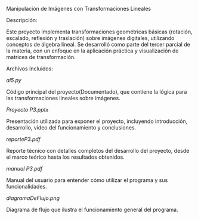 Manipulación de Imágenes con Transformaciones Lineales

Descripción:

Este proyecto implementa transformaciones geométricas básicas (rotación, escalado, reflexión y traslación) sobre imágenes digitales, utilizando conceptos de álgebra lineal. Se desarrolló como parte del tercer parcial de la materia, con un enfoque en la aplicación práctica y visualización de matrices de transformación.

Archivos Incluidos:


*al5.py*

Código principal del proyecto(Documentado), que contiene la lógica para las transformaciones lineales sobre imágenes.

*Proyecto P3.pptx*

Presentación utilizada para exponer el proyecto, incluyendo introducción, desarrollo, video del funcionamiento y conclusiones.

*reporteP3.pdf*

Reporte técnico con detalles completos del desarrollo del proyecto, desde el marco teórico hasta los resultados obtenidos.

*manual P3.pdf*

Manual del usuario para entender cómo utilizar el programa y sus funcionalidades.

*diagramaDeFlujo.png*

Diagrama de flujo que ilustra el funcionamiento general del programa.
